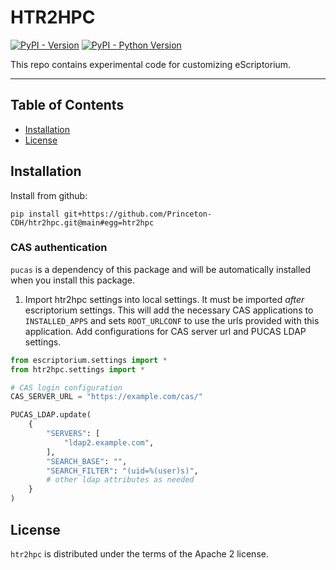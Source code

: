 # HTR2HPC

[![PyPI - Version](https://img.shields.io/pypi/v/htr2hpc.svg)](https://pypi.org/project/htr2hpc)
[![PyPI - Python Version](https://img.shields.io/pypi/pyversions/htr2hpc.svg)](https://pypi.org/project/htr2hpc)

This repo contains experimental code for customizing eScriptorium.


-----

## Table of Contents

- [Installation](#installation)
- [License](#license)

## Installation

Install from github:

```console
pip install git+https://github.com/Princeton-CDH/htr2hpc.git@main#egg=htr2hpc
```

### CAS authentication

`pucas` is a dependency of this package and will be automatically installed when you install this package.

1. Import htr2hpc settings into local settings. It must be imported *after* escriptorium settings.
This will add the necessary CAS applications to `INSTALLED_APPS` and sets `ROOT_URLCONF` to use the urls provided with this application.  Add configurations for CAS server url and PUCAS LDAP settings.

```python
from escriptorium.settings import *
from htr2hpc.settings import *

# CAS login configuration
CAS_SERVER_URL = "https://example.com/cas/"

PUCAS_LDAP.update(
    {
        "SERVERS": [
            "ldap2.example.com",
        ],
        "SEARCH_BASE": "",
        "SEARCH_FILTER": "(uid=%(user)s)",
        # other ldap attributes as needed
    }
)
```


## License

`htr2hpc` is distributed under the terms of the Apache 2 license.
